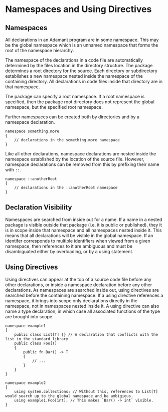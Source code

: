 # Namespaces and Using Directives

## Namespaces

All declarations in an Adamant program are in some namespace. This may be the global namespace which is an unnamed namespace that forms the root of the namespace hierarchy.

The namespace of the declarations in a code file are automatically determined by the files location in the directory structure. The package determines a root directory for the source. Each directory or subdirectory establishes a new namespace nested inside the namespace of the containing directory. All declarations in code files inside that directory are in that namespace.

The package can specify a root namespace. If a root namespace is specified, then the package root directory does not represent the global namespace, but the specified root namespace.

Further namespaces can be created both by directories and by a namespace declaration.

```adamant
namespace something.more
{
    // declarations in the something.more namespace
}
```

Like all other declarations, namespace declarations are nested inside the namespace established by the location of the source file. However, namespace declarations can be removed from this by prefixing their name with `::`.

```adamant
namespace ::anotherRoot
{
    // declarations in the ::anotherRoot namespace
}
```

## Declaration Visibility

Namespaces are searched from inside out for a name. If a name in a nested package is visible outside that package (i.e. it is public or published), they it is in scope inside that namespace and all namespaces nested inside it. This means that all declarations will be visible in the global namespace. If an identifer corresponds to multiple identifiers when viewed from a given namespace, then references to it are ambiguous and must be disambiguated either by overloading, or by a using statement.

## Using Directives

Using directives can appear at the top of a source code file before any other declarations, or inside a namespace declaration before any other declarations. As namespaces are searched inside out, using directives are searched before the containing namespace. If a using directive references a namespace, it brings into scope only declarations directly in the namespace, not in namespaces nested inside it. A using directive can also name a type declaration, in which case all associated functions of the type are brought into scope.

```adamant
namespace example1
{
    public class List[T] {} // A declaration that conflicts with the list in the standard library
    public class Foo[T]
    {
        public fn Bar() -> T
        {
            // ...
        }
    }
}

namespace example2
{
    using system.collections; // Without this, references to List[T] would search up to the global namespace and be ambigious.
    using example1.Foo[int]; // This makes `Bar() -> int` visible.
}
```

